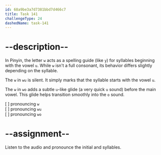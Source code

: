 ```yaml
---
id: 68a9be3a7d7381bbd7d466c7
title: Task 141
challengeType: 24
dashedName: task-141
---
```


<!--SPEAKING-->

<!-- (Audio) A: w, wu, wo -->

# --description--

In Pinyin, the letter `w` acts as a ​spelling guide​ (like `y`) for syllables beginning with the vowel `u`. While `w` isn't a full consonant, its behavior differs slightly depending on the syllable.

The `w` ​in `wu` is silent. It simply marks that the syllable starts with the vowel `u`.

The `w` in `wo` adds a subtle `u`-like glide (a very quick `u` sound) before the main vowel. This glide helps transition smoothly into the `o` sound.

[ ] pronouncing `w`  
[ ] pronouncing `wu`  
[ ] pronouncing `wo`

# --assignment--

Listen to the audio and pronounce the initial and syllables.
